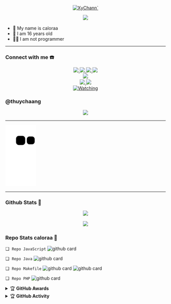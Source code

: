 <p align="center">
    <a href="https://chat.whatsapp.com/GikyZutq2lc7ajrz5RZtex">
        <img
            src="https://readme-typing-svg.herokuapp.com?size=15&width=280&lines=Welcome+To+Github+caloraa"
            alt="XyChann`"
        />
    </a>
</p>
<p align="center">
  <img src="https://github.com/caloraa.png" />
</p>

<p align="center">

- 👤 My name is caloraa
- 💌 I am 16 years old 
- 👨‍💻 I am not programmer

</p>

------
### Connect with me ☎️
<p align="center">
  <a href="https://instagram.com/hydraaml_"><img src="https://img.shields.io/badge/Instagram-E4405F?style=for-the-badge&logo=instagram&logoColor=white"/> 
  <a href="https://wa.me/6282189975711"><img src="https://img.shields.io/badge/WhatsApp-25D366?style=for-the-badge&logo=whatsapp&logoColor=white" />
  <a href="https://www.facebook.com/ditdit.utina"><img src="https://img.shields.io/badge/Facebook-%234267B2.svg?&style=for-the-badge&logo=facebook&logoColor=white" />
  <a href="https://t.me/caloraa"><img src="https://img.shields.io/badge/Telegram-%230088cc.svg?&style=for-the-badge&logo=telegram&logoColor=white" /> <br>
  <a href="https://youtube.com/channel/UCsT1hWQcTO4QAvdX0eIhkZg"><img src="https://img.shields.io/badge/YouTube-caloraa`-ff0000?style=for-the-badge&logo=youtube&logoColor=ff0000&link=https://youtube.com/channel/UCsT1hWQcTO4QAvdX0eIhkZg" /><br>
  <a name=ZeeoneOfc&label=VIEWS&style=flat-square&color=orange" />
  <a href="https://github.com/zeeoneofc"><img src="https://img.shields.io/badge/-GitHub-black?style=flat-square&logo=github" /> 
  <a href="https://youtube.com/channel/UCsT1hWQcTO4QAvdX0eIhkZg"><img src="https://img.shields.io/youtube/channel/subscribers/UCsT1hWQcTO4QAvdX0eIhkZg?style=social" /> <br>
  <a href="https://komarev.com/ghpvc/?username=caloraa&color=blue&style=flat-square&label=Profile+Views"><img title="Watching" src="https://komarev.com/ghpvc/?username=caloraa&color=green&style=flat-square&label=Profile+View"></a>
</p>

### @thuychaang
<p align="center">
  <img src="https://github.com/caloraa/caloraa/blob/master/thuychaang.gif" />
</p>

------

  ![Snake animation](https://github.com/GataNina-Li/GataNina-Li/blob/output/github-contribution-grid-snake.svg)
 
</div>

------

### Github Stats 🚀

<p align="center"><a href="https://github.com/caloraa"><img src="https://github-readme-stats.vercel.app/api?username=caloraa&show_icons=true&theme=radical"></a></p>
<p align="center"><a href="https://github.com/caloraa"><img src="https://github-readme-stats.vercel.app/api/top-langs/?username=caloraa&theme=radical&layout=compact"></a></p> 

### Repo Stats caloraa 🔭


❏  ```Repo JavaScript```
![github card](https://github-readme-stats.vercel.app/api/pin/?username=caloraa&repo=Elaina-Md&theme=dark)

❏  ```Repo Java```
![github card](https://github-readme-stats.vercel.app/api/pin/?username=caloraa&repo=Android-Login-Gods-Team-Java&theme=dark)


❏  ```Repo Makefile```
![github card](https://github-readme-stats.vercel.app/api/pin/?username=caloraa&repo=Android-Login-MrDarkRX-1.52-Java&theme=dark)
![github card](https://github-readme-stats.vercel.app/api/pin/?username=caloraa&repo=Android-Login-DarkTeam-Java&theme=dark)


❏  ```Repo PHP```
![github card](https://github-readme-stats.vercel.app/api/pin/?username=caloraa&repo=Server-Profissional-Php-Mysql&theme=dark)


<details>
    <summary>&#127942 <b>GitHub Awards</b></summary><br/>

![Github Trophy](https://github-profile-trophy.vercel.app/?username=caloraa)

</details>

<details>
    <summary>&#127942 <b>GitHub Activity</b></summary><br/>

![Metrics](https://metrics.lecoq.io/caloraa?template=classic&repositories.forks=true&languages=1&languages.colors=github&languages.threshold=0%25&config.timezone=Asia%2FMakassar)

</details>

